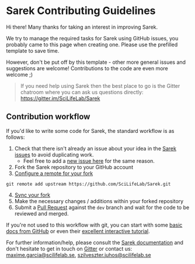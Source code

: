 # Sarek Contributing Guidelines

Hi there! Many thanks for taking an interest in improving Sarek.

We try to manage the required tasks for Sarek using GitHub issues, you probably came to this page when creating one. Please use the prefilled template to save time.

However, don't be put off by this template - other more general issues and suggestions are welcome! Contributions to the code are even more welcome ;)

> If you need help using Sarek then the best place to go is the Gitter chatroom where you can ask us questions directly: https://gitter.im/SciLifeLab/Sarek

## Contribution workflow
If you'd like to write some code for Sarek, the standard workflow
is as follows:

1. Check that there isn't already an issue about your idea in the
   [Sarek issues](https://github.com/SciLifeLab/Sarek/issues) to avoid
   duplicating work.
    * Feel free to add a [new issue here](https://github.com/SciLifeLab/Sarek/issues/new/choose) for the same reason.
2. Fork the Sarek repository to your GitHub account
3. [Configure a remote for your fork](https://help.github.com/articles/configuring-a-remote-for-a-fork/)
```
git remote add upstream https://github.com/SciLifeLab/Sarek.git
```

4. [Sync your fork](https://help.github.com/articles/syncing-a-fork/)
5. Make the necessary changes / additions within your forked repository
6. Submit a [Pull Request](https://github.com/SciLifeLab/Sarek/compare) against the `dev` branch and wait for the code to be reviewed and merged.

If you're not used to this workflow with git, you can start with some [basic docs from GitHub](https://help.github.com/articles/fork-a-repo/) or even their [excellent interactive tutorial](https://try.github.io/).

For further information/help, please consult the [Sarek documentation](https://github.com/SciLifeLab/Sarek#documentation) and don't hesitate to get in touch on [Gitter](https://gitter.im/SciLifeLab/Sarek) or contact us: maxime.garcia@scilifelab.se, szilveszter.juhos@scilifelab.se
